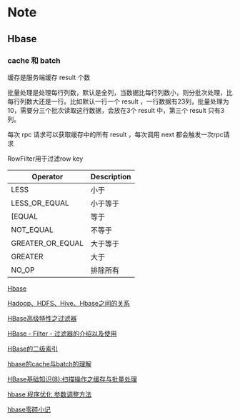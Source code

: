 # Note

## Hbase

### cache 和 batch

缓存是服务端缓存 result 个数

批量处理是处理每行列数，默认是全列，当数据比每行列数小，则分批次处理，比每行列数大还是一行。比如默认一行一个 result ，一行数据有23列，批量处理为10，需要分三个批次读取这行数据，会放在3个 result 中，第三个 result 只有3列。

每次 rpc 请求可以获取缓存中的所有 result ，每次调用 next 都会触发一次rpc请求

RowFilter用于过滤row key

| Operator         | Description |
| ---------------- | ----------- |
| LESS             | 小于        |
| LESS_OR_EQUAL    | 小于等于    |
| [EQUAL           | 等于        |
| NOT_EQUAL        | 不等于      |
| GREATER_OR_EQUAL | 大于等于    |
| GREATER          | 大于        |
| NO_OP            | 排除所有    |

[Hbase](https://www.cnblogs.com/dengrenning/articles/9520924.html)

[Hadoop、HDFS、Hive、Hbase之间的关系](https://www.cnblogs.com/liyuanhong/articles/14518037.html)

[HBase高级特性之过滤器](http://3ms.huawei.com/km/groups/388/blogs/details/10461377) 

[HBase - Filter - 过滤器的介绍以及使用](https://blog.csdn.net/qq_36864672/article/details/78624856)

[HBase的二级索引](https://www.cnblogs.com/tesla-turing/p/11515351.html)

[hbase的cache与batch的理解](https://blog.csdn.net/luxiangzhou/article/details/83615993)

[HBase基础知识(8):扫描操作之缓存与批量处理](http://pangjiuzala.github.io/2015/08/20/HBase%E5%9F%BA%E7%A1%80%E7%9F%A5%E8%AF%86-8-%E6%89%AB%E6%8F%8F%E6%93%8D%E4%BD%9C%E4%B9%8B%E7%BC%93%E5%AD%98%E4%B8%8E%E6%89%B9%E9%87%8F%E5%A4%84%E7%90%86/)

[hbase 程序优化 参数调整方法](https://blog.51cto.com/u_15127532/4045809) 

[hbase零碎小记](https://blog.csdn.net/bryce123phy/article/details/52943434)

